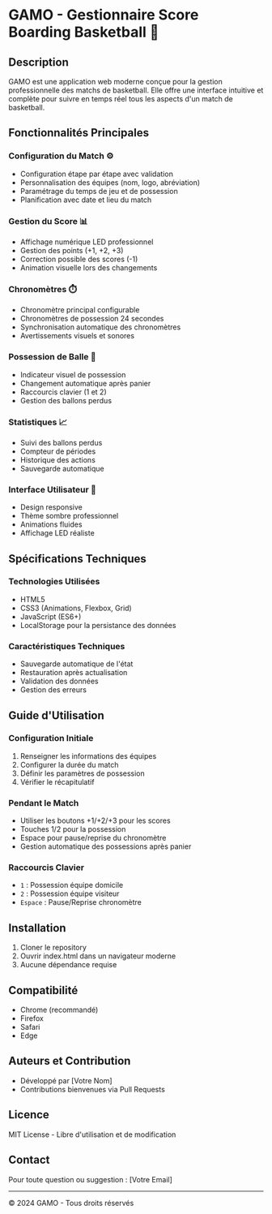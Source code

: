 # GAMO - Gestionnaire Score Boarding Basketball 🏀

## Description
GAMO est une application web moderne conçue pour la gestion professionnelle des matchs de basketball. Elle offre une interface intuitive et complète pour suivre en temps réel tous les aspects d'un match de basketball.

## Fonctionnalités Principales

### Configuration du Match ⚙️
- Configuration étape par étape avec validation
- Personnalisation des équipes (nom, logo, abréviation)
- Paramétrage du temps de jeu et de possession
- Planification avec date et lieu du match

### Gestion du Score 📊
- Affichage numérique LED professionnel
- Gestion des points (+1, +2, +3)
- Correction possible des scores (-1)
- Animation visuelle lors des changements

### Chronomètres ⏱️
- Chronomètre principal configurable
- Chronomètres de possession 24 secondes
- Synchronisation automatique des chronomètres
- Avertissements visuels et sonores

### Possession de Balle 🏀
- Indicateur visuel de possession
- Changement automatique après panier
- Raccourcis clavier (1 et 2)
- Gestion des ballons perdus

### Statistiques 📈
- Suivi des ballons perdus
- Compteur de périodes
- Historique des actions
- Sauvegarde automatique

### Interface Utilisateur 🎯
- Design responsive
- Thème sombre professionnel
- Animations fluides
- Affichage LED réaliste

## Spécifications Techniques

### Technologies Utilisées
- HTML5
- CSS3 (Animations, Flexbox, Grid)
- JavaScript (ES6+)
- LocalStorage pour la persistance des données

### Caractéristiques Techniques
- Sauvegarde automatique de l'état
- Restauration après actualisation
- Validation des données
- Gestion des erreurs

## Guide d'Utilisation

### Configuration Initiale
1. Renseigner les informations des équipes
2. Configurer la durée du match
3. Définir les paramètres de possession
4. Vérifier le récapitulatif

### Pendant le Match
- Utiliser les boutons +1/+2/+3 pour les scores
- Touches 1/2 pour la possession
- Espace pour pause/reprise du chronomètre
- Gestion automatique des possessions après panier

### Raccourcis Clavier
- `1` : Possession équipe domicile
- `2` : Possession équipe visiteur
- `Espace` : Pause/Reprise chronomètre

## Installation
1. Cloner le repository
2. Ouvrir index.html dans un navigateur moderne
3. Aucune dépendance requise

## Compatibilité
- Chrome (recommandé)
- Firefox
- Safari
- Edge

## Auteurs et Contribution
- Développé par [Votre Nom]
- Contributions bienvenues via Pull Requests

## Licence
MIT License - Libre d'utilisation et de modification

## Contact
Pour toute question ou suggestion : [Votre Email]

---

© 2024 GAMO - Tous droits réservés 